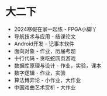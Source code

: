 # 大二下

- 2024寒假在家一起练 - FPGA小脚丫
- 导航技术与应用 - 结课论文
- Android开发 - 记事本软件
- 面向对象 - 作业，历届考题
- 十行代码 - 贪吃蛇网页游戏
- 数据库原理与设计 - 作业，实验，课本
- 数字逻辑 - 作业，实验
- 算法博弈论 - 小作业，大作业
- 中国戏曲艺术赏析 - 大作业

